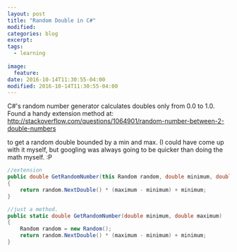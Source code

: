 ```yaml
---
layout: post
title: "Random Double in C#"
modified:
categories: blog
excerpt:
tags: 
  - learning
  
image:
  feature:
date: 2016-10-14T11:30:55-04:00
modified: 2016-10-14T11:30:55-04:00
---
```


C#'s random number generator calculates doubles only from 0.0 to 1.0. Found a handy extension method at: 
http://stackoverflow.com/questions/1064901/random-number-between-2-double-numbers

to get a random double bounded by a min and max. (I could have come up with it myself, but googling was always going to be quicker than doing the math myself. :P

```csharp
//extension
public double GetRandomNumber(this Random random, double minimum, double maximum)
{
    return random.NextDouble() * (maximum - minimum) + minimum;
}

//just a method.
public static double GetRandomNumber(double minimum, double maximum)
{ 
    Random random = new Random();
    return random.NextDouble() * (maximum - minimum) + minimum;
}
```
